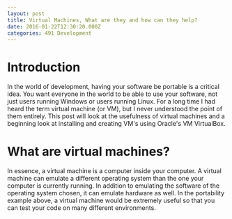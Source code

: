 ```yaml
---
layout: post
title: Virtual Machines, What are they and how can they help?
date: 2016-01-22T12:30:20.000Z
categories: 491 Development
---
```

# Introduction
In the world of development, having your software be portable is a critical
idea. You want everyone in the world to be able to use your software, not just
users running Windows or users running Linux. For a long time I had heard the
term virtual machine (or VM), but I never understood the point of them entirely.
This post will look at the usefulness of virtual machines and a beginning look
at installing and creating VM's using Oracle's VM VirtualBox.

# What are virtual machines?
In essence, a virtual machine is a computer inside your computer. A virtual
machine can emulate a different operating system than the one your computer
is currently running. In addition to emulating the software of the operating
system chosen, it can emulate hardware as well. In the portability example
above, a virtual machine would be extremely useful so that you can test your
code on many different environments.
